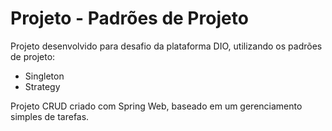 # Projeto - Padrões de Projeto

Projeto desenvolvido para desafio da plataforma DIO, utilizando os padrões de projeto:

- Singleton
- Strategy

Projeto CRUD criado com Spring Web, baseado em um gerenciamento simples de tarefas. 